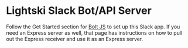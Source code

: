# Lightski Slack Bot/API Server

Follow the Get Started section for [Bolt JS](https://slack.dev/bolt-js/tutorial/getting-started) to set up this Slack app. If you need an Express server as well, that page has instructions on how to pull out the Express receiver and use it as an Express server.
